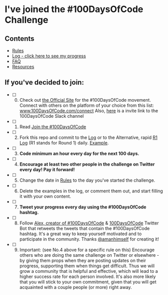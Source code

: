 # I've joined the #100DaysOfCode Challenge

## Contents

- [Rules](rules.md)
- [Log - click here to see my progress](log.md)
- [FAQ](FAQ.md)
- [Resources](resources.md)


## If you've decided to join:

- [ ] 0.  Check out [the Official Site](http://100daysofcode.com/) for the #100DaysOfCode movement. Connect with others on the platform of your choice from this list: www.100DaysOfCode.com/connect
    Also, [here](https://www.100daysofcode.com/slack) is a invite link to the 100DaysOfCode Slack channel
- [ ] 1.  Read [Join the #100DaysOfCode](https://medium.freecodecamp.com/join-the-100daysofcode-556ddb4579e4)
- [ ] 2.  Fork this repo and commit to the [Log](log.md) or to the Alternative, rapid [R1 Log](r1-log.md) (R1 stands for Round 1) daily. [Example](https://github.com/Kallaway/100-days-kallaway-log).
- [ ] 3.  **Code minimum an hour every day for the next 100 days.**
- [ ] 4.  **Encourage at least two other people in the challenge on Twitter every day! Pay it forward!**
- [ ] 5.  Change the date in [Rules](rules.md) to the day you've started the challenge.
- [ ] 6.  Delete the examples in the log, or comment them out, and start filling it with your own content.
- [ ] 7.  **Tweet your progress every day using the #100DaysOfCode hashtag.**
- [ ] 8.  Follow [Alex, creator of #100DaysOfCode](https://twitter.com/ka11away) & [100DaysOfCode](https://twitter.com/_100DaysOfCode) Twitter Bot that retweets the tweets that contain the #100DaysOfCode hashtag. It's a great way to keep yourself motivated and to participate in the community. Thanks [@amanhimself](https://twitter.com/amanhimself) for creating it!
- [ ] 9.  Important: (see No.4 above for a specific rule on this) Encourage others who are doing the same challenge on Twitter or elsewhere - by giving them props when they are posting updates on their progress, supporting them when things get difficult. Thus we will grow a community that is helpful and effective, which will lead to a higher success rate for each person involved. It's also more likely that you will stick to your own commitment, given that you will get acquainted with a couple people (or more) right away.


